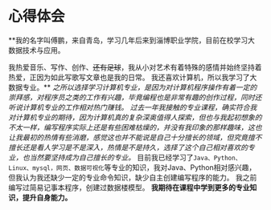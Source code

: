 # 心得体会
**我的名字叫傅鹏，来自青岛，学习几年后来到淄博职业学院，目前在校学习大数据技术与应用。  

我热爱音乐、写作、创作、~~还有足球~~，我从小对艺术有着特殊的感情并始终坚持着热爱，正因为如此写歌写文章也是我的日常。
我还喜欢计算机，所以我学习了大数据专业。**
*之所以选择学习计算机专业，是因为对计算机程序操作有着一定的崇拜感，对程序员之类的工作有兴趣，毕竟编程也是非常有趣的创作过程，同时还听说计算机专业的工作相对热门赚钱。
过去一年我接触的专业课程，确实符合我对计算机专业的期待，因为计算机真的复杂深奥值得人探索，但也与我起初想象的不太一样，编写程序实际上还是有些困难枯燥的，并没有我印象的那样趣味，这也让我最初的热情有些消磨，感觉这也并不能说是自己十分擅长的领域，但究竟擅不擅长还是看人学习是不是深入，热情是不是持久，选择了这个自己相对喜欢的专业，也当然要坚持成为自己擅长的专业。*
目前我已经学习了`Java、Python、Linux、mysql，网页、数据可视化`等专业的知识，我对Java、Python相对感兴趣，但我认为我还缺少一定的专业命令知识，缺少自主创建编写程序的能力。
我之前编写过简易记事本程序，创建过数据楼模型。
**我期待在课程中学到更多的专业知识，提升自身能力。**
